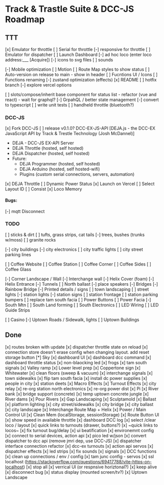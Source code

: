 # Track & Trastle Suite & DCC-JS Roadmap

## TTT

[x] Emulator for throttle
[ ] Serial for throttle
[-] responsive for throttle
[ ] Emulator for dispatcher
[ ] Launch Dashboard
[-] ad hoc loco (enter loco address:___ [Acquire])
[-] icons to svg files
[ ] sounds

[-] Mobile optimization
[ ] Motion
[ ] Route Map styles to show status
[ ] Auto-version on release to main - show in header
[ ] Fucntions UI / Icons
[ ] Functions renaming
[-] zustand optimization (effects)
[x] README
[ ] hotfix branch
[-] explore vercel options

[ ] slots/compose/inherit base component for status list - refactor (vue and react) - wait for graphql?
[-] GrpahQL / better state management
[-] convert to typescript
[ ] write unit tests
[ ] handheld throttle (bluetooth?)

### DCC-JS

[x] Fork DCC-JS
  [ ] release v0.1.0? DCC-EX-JS-API [DEJA.js - the DCC-EX JavaScript API by Track & Trestle Technology (Josh McDannel)]

  - DEJA - DCC-JS EX-API Server
  - DEJA Throttle (hosted, self hosted)
  - DEJA Dispatcher (hosted, self hosted)
  - Future:
    - DEJA Programmer (hosted, self hosted)
    - DEJA Arduino (hosted, self hosted-wifi)
    - Plugins (custom serial connections, servers, automation)

  [x] DEJA Throttle
    [ ] Dynamic Power Status
    [x] Launch on Vercel
    [ ] Select Layout ID
    [ ] Consist
    [x] Loco Memory


#### Bugs:
[-] mqtt Disconnect


### TODO
[ ] sticks & dirt
[ ] tufts, grass strips, cat tails
[-] trees, bushes (trunks w/moss)
[ ] granite rocks

[-] city buildings
[-] city electronics
[ ] city traffic lights
[ ] city street parking lines

[ ] Coffee Website
[ ] Coffee Station
[ ] Coffee Corner
[ ] Coffee Sides
[ ] Coffee Glass

[-] Corner Landscape / Wall
[-] Interchange wall
[-] Helix Cover (foam)
[-] Helix Entrance
[-] Tunnels
[ ] North ballast
[-] place speakers
[-] Bridges
[-] Rainbow Bridge
[-] Printed details / signs
[ ] town landscaping
[ ] street lights
[-] station lights
[-] station signs
[ ] station frontage
[ ] station parking bumpers
[ ] replace tam south facia
[ ] Power Buttons
[ ] Power Facia
[-] South Mtn
[ ] South Land forming
[ ] South Electronics
[ ] LED Wiring
[ ] LED Guide Strips

[ ] Casino
[-] Uptown Roads / Sidewalk, lights
[ ] Uptown Buildings

## Done

[x] routes broken with update
[x] dispatcher throttle state on reload
[x] connection store doesn't erase config when changing layout. add reset storage button
[*] Sky
[x] dashboard UI
[x] dashboard dcc command
[x] dashboard throttle status
[x] non-blaocking led
[x] frogs
[x] tam south signals
[x] Valley ramp
[x] Lower level prep
[x] Coppertone sign
[x] Whitewater
[x] clean floors (sweep & vacuum)
[x] interchange signals
[x] town sidewalks
[x] flip tam south facia
[x] install dc power supplies
[x] people in city
[x] station deets
[x] Macro Effects
[x] Turnout Effects
[x] city relay
[x] re-org station north electronics
[x] re-org power dist
[x] Pi
[x] River bank
[x] bridge support (concrete)
[x] temp uptown concrete jungle
[x] River dams
[x] Pour Rivers
[x] Gap Landscaping
[x] Sculptamold
[x] Ballast
[x] platform lighting
[x] city street/sidewalks
[x] city bridge
[x] city ballast
[x] city landscape
[x] Interchange Route Map + Helix
[x] Power / Main Control UI
[x] Clean Mem (localStorage, sessionStorage)
[x] Route Button UI
[x] show speed in available throttle
[x] dashboard DCC log
[x] select /clear loco / layout
[x] quick links to turnouts (drawer, buttons?)
[x] ~quick links to locos~
[x] fix turnout bug/delay
[x] ui beatification
[x] environemnt config
[x] connect to serial devices, action api
[x] pico led w/json
[x] convert dispatcher to dcc api (remove jmri dep, use DCC-JS)
[x] dispatcher interface connection refactor
[x] dcc-ex turnouts
[x] action api servos
[x] dispatcher effects
[x] led strips
[x] fix sounds
[x] signals
[x] DCC functions
[x] clean up connections / env / config
[x] tam junc config - servos 
[x] ssl localhost (https://stackoverflow.com/questions/69417788/vite-https-on-localhost)
[x] stop all
[x] verrical UI (or respnsive horiztonal?)
[x] keep alive
[x] disconnect bug
[x] status display (mounted screen/tv?)
[x] Uptown Landscape